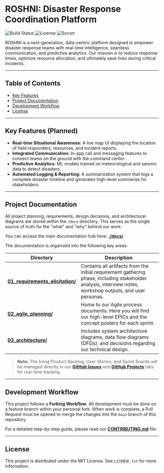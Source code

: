 # ROSHNI: Disaster Response Coordination Platform

![Build Status](https://img.shields.io/badge/build-passing-brightgreen)
![License](https://img.shields.io/badge/license-MIT-blue)
![Scrum](https://img.shields.io/badge/Agile-Scrum-orange)

ROSHNI is a next-generation, data-centric platform designed to empower disaster response teams with real-time intelligence, seamless communication, and predictive analytics. Our mission is to reduce response times, optimize resource allocation, and ultimately save lives during critical incidents.

---

## Table of Contents

- [Key Features](#key-features)
- [Project Documentation](#project-documentation)
- [Development Workflow](#development-workflow)
- [License](#license)

---

## Key Features (Planned)

- **Real-time Situational Awareness:** A live map UI displaying the location of field responders, resources, and incident reports.
- **Integrated Communication:** In-app call and messaging features to connect teams on the ground with the command center.
- **Predictive Analytics:** ML models trained on meteorological and seismic data to detect disasters.
- **Automated Logging & Reporting:** A summarization system that logs a complete disaster timeline and generates high-level summaries for stakeholders.

---

## Project Documentation

All project planning, requirements, design decisions, and architectural diagrams are stored within the `/docs` directory. This serves as the single source of truth for the "what" and "why" behind our work.

You can access the main documentation hub here: **[./docs/](./docs/)**

The documentation is organized into the following key areas:

| Directory                                                           | Description                                                                                                                              |
| ------------------------------------------------------------------- | ---------------------------------------------------------------------------------------------------------------------------------------- |
| **[01_requirements_elicitation/](./docs/01_requirements_elicitation/)** | Contains all artifacts from the initial requirement gathering phase, including stakeholder analysis, interview notes, workshop outputs, and user personas. |
| **[02_agile_planning/](./docs/02_agile_planning/)** | Home to our Agile process documents. Here you will find our high-level EPICs and the concept posters for each sprint.                      |
| **[03_architecture/](./docs/03_architecture/)** | Includes system architecture diagrams, data flow diagrams (DFDs), and decisions regarding our technical design.                          |

> **Note:** The living Product Backlog, User Stories, and Sprint Boards will be managed directly in our **[GitHub Issues](https://github.com/202301039/ROSHNI/issues)** and **[GitHub Projects](https://github.com/202301039/ROSHNI/projects)** tabs for real-time tracking.

---

## Development Workflow

This project follows a **Forking Workflow**. All development must be done on a feature branch within your personal fork. When work is complete, a Pull Request must be opened to merge the changes into the `main` branch of this repository.

For a detailed step-by-step guide, please read our **[CONTRIBUTING.md](./CONTRIBUTING.md)** file.

---

## License

This project is distributed under the MIT License. See `LICENSE.txt` for more information.
